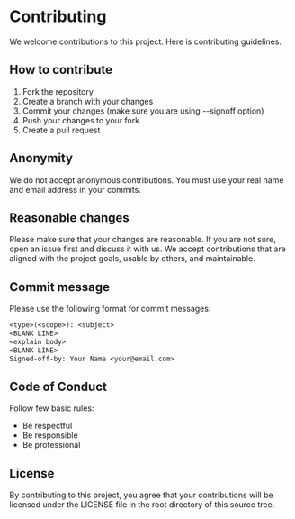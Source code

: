 # Contributing

We welcome contributions to this project. Here is contributing guidelines.

## How to contribute

1. Fork the repository
2. Create a branch with your changes
3. Commit your changes (make sure you are using --signoff option)
4. Push your changes to your fork
5. Create a pull request

## Anonymity

We do not accept anonymous contributions. You must use your real name and email address in your commits.

## Reasonable changes

Please make sure that your changes are reasonable. If you are not sure, open an issue first and discuss it with us.
We accept contributions that are aligned with the project goals, usable by others, and maintainable.

## Commit message

Please use the following format for commit messages:

```txt
<type>(<scope>): <subject>
<BLANK LINE>
<explain body>
<BLANK LINE>
Signed-off-by: Your Name <your@email.com>
```

## Code of Conduct

Follow few basic rules:

- Be respectful
- Be responsible
- Be professional

## License

By contributing to this project, you agree that your contributions will be licensed under the LICENSE file in the root directory of this source tree.
